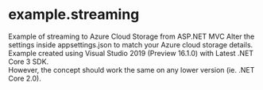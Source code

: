 # example.streaming
Example of streaming to Azure Cloud Storage from ASP.NET MVC
Alter the settings inside appsettings.json to match your Azure cloud storage details.   
Example created using Visual Studio 2019 (Preview 16.1.0) with Latest .NET Core 3 SDK.   
However, the concept should work the same on any lower version (ie. .NET Core 2.0).
